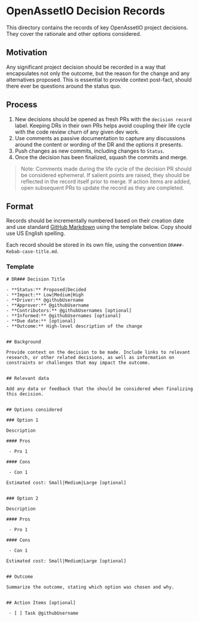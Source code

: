 # OpenAssetIO Decision Records

This directory contains the records of key OpenAssetIO project decisions.
They cover the rationale and other options considered.

## Motivation

Any significant project decision should be recorded in a way that
encapsulates not only the outcome, but the reason for the change and any
alternatives proposed. This is essential to provide context post-fact,
should there ever be questions around the status quo.

## Process

1. New decisions should be opened as fresh PRs with the `decision
   record` label. Keeping DRs in their own PRs helps avoid coupling
   their life cycle with the code review churn of any given dev work.
2. Use comments as passive documentation to capture any discussions
   around the content or wording of the DR and the options it presents.
3. Push changes as new commits, including changes to `Status`.
4. Once the decision has been finalized, squash the commits and merge.

> Note: Comments made during the life cycle of the decision PR should be
> considered ephemeral. If salient points are raised, they should be
> reflected in the record itself prior to merge. If action items are
> added, open subsequent PRs to update the record as they are completed.

## Format

Records should be incrementally numbered based on their creation date
and use standard [GitHub Markdown](https://guides.github.com/features/mastering-markdown/)
using the template below. Copy should use US English spelling.

Each record should be stored in its own file, using the convention
`DR###-Kebab-case-title.md`.

### Template

```
# DR### Decision Title

- **Status:** Proposed|Decided
- **Impact:** Low|Medium|High
- **Driver:** @githubUsername
- **Approver:** @githubUsername
- **Contributors:** @githubUsernames [optional]
- **Informed:** @githubUsernames [optional]
- **Due date:** [optional]
- **Outcome:** High-level description of the change


## Background

Provide context on the decision to be made. Include links to relevant
research, or other related decisions, as well as information on
constraints or challenges that may impact the outcome.


## Relevant data

Add any data or feedback that the should be considered when finalizing
this decision.


## Options considered

### Option 1

Description

#### Pros

 - Pro 1

#### Cons

 - Con 1

Estimated cost: Small|Medium|Large [optional]


### Option 2

Description

#### Pros

 - Pro 1

#### Cons

 - Con 1

Estimated cost: Small|Medium|Large [optional]


## Outcome

Summarize the outcome, stating which option was chosen and why.


## Action Items [optional]

 - [ ] Task @githubUsername
```
